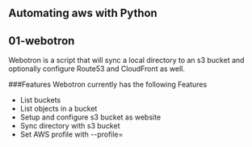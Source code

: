 ## Automating aws with Python

## 01-webotron

Webotron is a script that will sync a local directory to an s3 bucket and optionally configure Route53 and CloudFront as well.

###Features
Webotron currently has the following Features
- List buckets
- List objects in a bucket
- Setup and configure s3 bucket as website
- Sync directory with s3 bucket
- Set AWS profile with --profile=<profilename>
